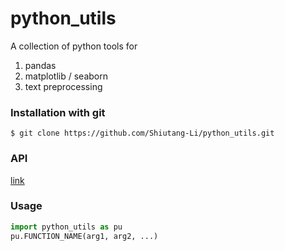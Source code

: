 # python_utils
A collection of python tools for

1. pandas  
2. matplotlib / seaborn
3. text preprocessing  

### Installation with git

```
$ git clone https://github.com/Shiutang-Li/python_utils.git
```

### API

[link](https://github.com/Shiutang-Li/python_utils/blob/master/doc/api_index.md)

### Usage

```python
import python_utils as pu
pu.FUNCTION_NAME(arg1, arg2, ...)
```
